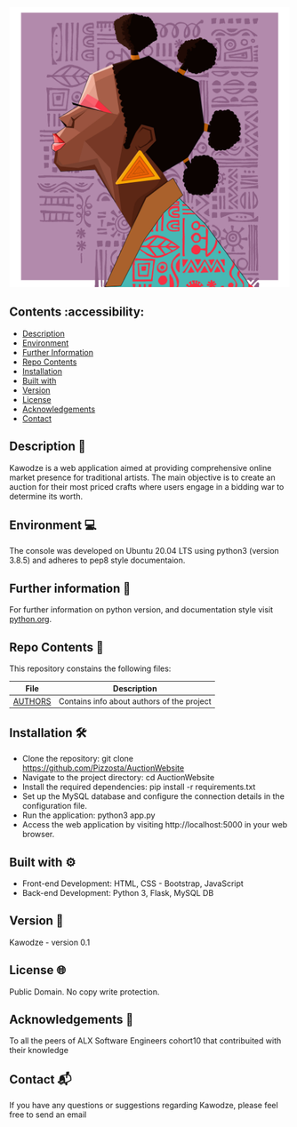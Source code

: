 ![KAWODZE](./webflask/static/images/vector.jpg)

## Contents :accessibility:

- [Description](#Description)
- [Environment](#Environment)
- [Further Information](#Furtherinformation)
- [Repo Contents](#FileContents)
- [Installation](#Installation)
- [Built with](#Built-with)
- [Version](#Version)
- [License](#License)
- [Acknowledgements](#Acknowledgements)
- [Contact](#Contact)

## Description 📄
Kawodze is a web application aimed at providing comprehensive
online market presence for traditional artists. The main objective is to create an auction for their most priced crafts where users engage in a bidding war to determine its worth.

## Environment 💻
The console was developed on Ubuntu 20.04 LTS using python3 (version 3.8.5) and adheres to pep8 style documentaion.

## Further information 📑
For further information on python version, and documentation style visit [python.org](https://www.python.org/).

## Repo Contents 📂
This repository constains the following files:

|   **File**   |   **Description**   |
| -------------- | --------------------- |
|[AUTHORS](./AUTHORS) | Contains info about authors of the project |


## Installation 🛠️
- Clone the repository: git clone https://github.com/Pizzosta/AuctionWebsite
- Navigate to the project directory: cd AuctionWebsite
- Install the required dependencies: pip install -r requirements.txt
- Set up the MySQL database and configure the connection details in the configuration file.
- Run the application: python3 app.py
- Access the web application by visiting http://localhost:5000 in your web browser.


## Built with ⚙️
* Front-end Development: HTML, CSS - Bootstrap, JavaScript
* Back-end Development: Python 3, Flask, MySQL DB

## Version 📌
Kawodze - version 0.1

## License 🌐
Public Domain. No copy write protection.

## Acknowledgements 🙌
To all the peers of ALX Software Engineers cohort10 that contribuited with their knowledge

## Contact 📬
If you have any questions or suggestions regarding Kawodze, please feel free to send an email
